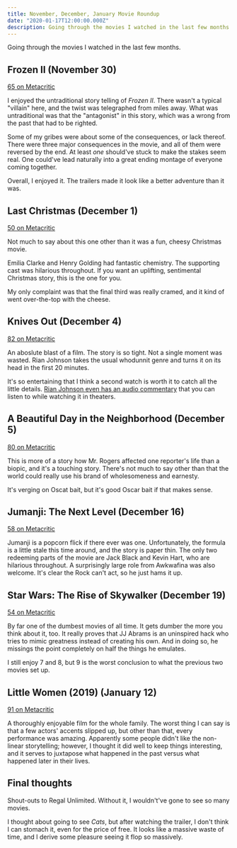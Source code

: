 ```yaml
---
title: November, December, January Movie Roundup
date: "2020-01-17T12:00:00.000Z"
description: Going through the movies I watched in the last few months.
---
```


Going through the movies I watched in the last few months.

## Frozen II (November 30)

[65 on Metacritic](https://www.metacritic.com/movie/frozen-ii)

I enjoyed the untraditional story telling of _Frozen II_. There wasn't a typical "villain" here, and the twist was telegraphed from miles away. What was untraditional was that the "antagonist" in this story, which was a wrong from the past that had to be righted.

Some of my gribes were about some of the consequences, or lack thereof. There were three major consequences in the movie, and all of them were reversed by the end. At least _one_ should've stuck to make the stakes seem real. One could've lead naturally into a great ending montage of everyone coming together.

Overall, I enjoyed it. The trailers made it look like a better adventure than it was.

## Last Christmas (December 1)

[50 on Metacritic](https://www.metacritic.com/movie/last-christmas)

Not much to say about this one other than it was a fun, cheesy Christmas movie.

Emilia Clarke and Henry Golding had fantastic chemistry. The supporting cast was hilarious throughout. If you want an uplifting, sentimental Christmas story, this is the one for you.

My only complaint was that the final third was really cramed, and it kind of went over-the-top with the cheese.

## Knives Out (December 4)

[82 on Metacritic](https://www.metacritic.com/movie/knives-out)

An aboslute blast of a film. The story is so tight. Not a single moment was wasted. Rian Johnson takes the usual whodunnit genre and turns it on its head in the first 20 minutes.

It's so entertaining that I think a second watch is worth it to catch all the little details. [Rian Johnson even has an audio commentary](https://knivesout.movie/#commentary) that you can listen to while watching it in theaters.

## A Beautiful Day in the Neighborhood (December 5)

[80 on Metacritic](https://www.metacritic.com/movie/a-beautiful-day-in-the-neighborhood)

This is more of a story how Mr. Rogers affected one reporter's life than a biopic, and it's a touching story. There's not much to say other than that the world could really use his brand of wholesomeness and earnesty.

It's verging on Oscat bait, but it's good Oscar bait if that makes sense.

## Jumanji: The Next Level (December 16)

[58 on Metacritic](https://www.metacritic.com/movie/jumanji-the-next-level)

Jumanji is a popcorn flick if there ever was one. Unfortunately, the formula is a little stale this time around, and the story is paper thin. The only two redeeming parts of the movie are Jack Black and Kevin Hart, who are hilarious throughout. A surprisingly large role from Awkwafina was also welcome. It's clear the Rock can't act, so he just hams it up.

## Star Wars: The Rise of Skywalker (December 19)

[54 on Metacritic](https://www.metacritic.com/movie/star-wars-episode-ix---the-rise-of-skywalker)

By far one of the dumbest movies of all time. It gets dumber the more you think about it, too. It really proves that JJ Abrams is an uninspired hack who tries to mimic greatness instead of creating his own. And in doing so, he missings the point completely on half the things he emulates.

I still enjoy 7 and 8, but 9 is the worst conclusion to what the previous two movies set up.

## Little Women (2019) (January 12)

[91 on Metacritic](https://www.metacritic.com/movie/little-women-2019)

A thoroughly enjoyable film for the whole family. The worst thing I can say is that a few actors' accents slipped up, but other than that, every performance was amazing. Apparently some people didn't like the non-linear storytelling; however, I thought it did well to keep things interesting, and it serves to juxtapose what happened in the past versus what happened later in their lives.

## Final thoughts

Shout-outs to Regal Unlimited. Without it, I wouldn't've gone to see so many movies.

I thought about going to see _Cats_, but after watching the trailer, I don't think I can stomach it, even for the price of free. It looks like a massive waste of time, and I derive some pleasure seeing it flop so massively.
